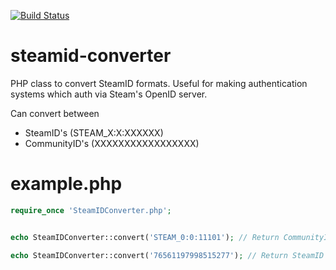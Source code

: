 [![Build Status](https://travis-ci.org/callumthomson/steamid-converter.svg?branch=master)](https://travis-ci.org/CallumThomson/steamid-converter)
# steamid-converter
PHP class to convert SteamID formats. Useful for making authentication systems which auth via Steam's OpenID server. 

Can convert between
* SteamID's (STEAM_X:X:XXXXXX)
* CommunityID's (XXXXXXXXXXXXXXXXX)

# example.php
```php
require_once 'SteamIDConverter.php';


echo SteamIDConverter::convert('STEAM_0:0:11101'); // Return CommunityID converted from SteamID

echo SteamIDConverter::convert('76561197998515277'); // Return SteamID converted from CommunityID
```

